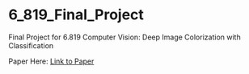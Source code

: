 # 6_819_Final_Project
Final Project for 6.819 Computer Vision: Deep Image Colorization with Classification

Paper Here: [Link to Paper](https://github.com/pkarnati2004/6_819_Final_Project/blob/master/pkarnati.pdf)
